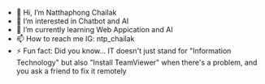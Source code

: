 - 👋 Hi, I’m Natthaphong Chailak
- 👀 I’m interested in Chatbot and AI
- 🌱 I’m currently learning Web Appication and AI
- 📫 How to reach me IG: ntp_chailak
- ⚡ Fun fact: Did you know... IT doesn't just stand for
      "Information Technology" but also "Install TeamViewer"
       when there's a problem, and you ask a friend to fix it remotely

<!---
Natthaphong-Ch/Natthaphong-Ch is a ✨ special ✨ repository because its `README.md` (this file) appears on your GitHub profile.
You can click the Preview link to take a look at your changes.
--->
